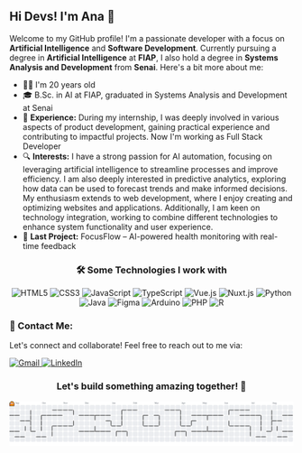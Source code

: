 <h2 align="left">Hi Devs! I'm Ana 👋</h2>

<p align="left">Welcome to my GitHub profile! I'm a passionate developer with a focus on <strong>Artificial Intelligence</strong> and <strong>Software Development</strong>. Currently pursuing a degree in <strong>Artificial Intelligence</strong> at <strong>FIAP</strong>, I also hold a degree in <strong>Systems Analysis and Development</strong> from <strong>Senai</strong>. Here's a bit more about me:</p>

<ul align="left">
  <li>👩‍💻 I'm 20 years old</li>
  <li>🎓 B.Sc. in AI at FIAP, graduated in Systems Analysis and Development at Senai</li>
  <li>💼 <strong>Experience:</strong> During my internship, I was deeply involved in various aspects of product development, gaining practical experience and contributing to impactful projects. Now I'm working as Full Stack Developer</li>
  <li>🔍 <strong>Interests:</strong> I have a strong passion for AI automation, focusing on leveraging artificial intelligence to streamline processes and improve efficiency. I am also deeply interested in predictive analytics, exploring how data can be used to forecast trends and make informed decisions. My enthusiasm extends to web development, where I enjoy creating and optimizing websites and applications. Additionally, I am keen on technology integration, working to combine different technologies to enhance system functionality and user experience.</li>
  <li>🌟 <strong>Last Project:</strong> FocusFlow – AI-powered health monitoring with real-time feedback</li>
</ul>


<h3 align="center">🛠️ Some Technologies I work with</h3>

<div align="center" style="margin-bottom: 20px;">
  <img src="https://cdn.jsdelivr.net/gh/devicons/devicon/icons/html5/html5-original.svg" height="40" width="52" alt="HTML5" />
  <img src="https://cdn.jsdelivr.net/gh/devicons/devicon/icons/css3/css3-original.svg" height="40" width="52" alt="CSS3" />
  <img src="https://cdn.jsdelivr.net/gh/devicons/devicon/icons/javascript/javascript-original.svg" height="40" width="52" alt="JavaScript" />
  <img src="https://cdn.jsdelivr.net/gh/devicons/devicon/icons/typescript/typescript-original.svg" height="40" width="52" alt="TypeScript" />
  <img src="https://cdn.jsdelivr.net/gh/devicons/devicon/icons/vuejs/vuejs-original.svg" height="40" width="52" alt="Vue.js" />
  <img src="https://cdn.jsdelivr.net/gh/devicons/devicon/icons/nuxtjs/nuxtjs-original.svg" height="40" width="52" alt="Nuxt.js" />
  <img src="https://cdn.jsdelivr.net/gh/devicons/devicon/icons/python/python-original.svg" height="40" width="52" alt="Python" />
  <img src="https://cdn.jsdelivr.net/gh/devicons/devicon/icons/java/java-original.svg" height="40" width="52" alt="Java" />
  <img src="https://cdn.jsdelivr.net/gh/devicons/devicon/icons/figma/figma-original.svg" height="40" width="52" alt="Figma" />
  <img src="https://cdn.jsdelivr.net/gh/devicons/devicon/icons/arduino/arduino-original.svg" height="40" width="52" alt="Arduino" />
  <img src="https://cdn.jsdelivr.net/gh/devicons/devicon/icons/php/php-original.svg" height="40" width="52" alt="PHP" />
  <img src="https://cdn.jsdelivr.net/gh/devicons/devicon/icons/r/r-original.svg" height="40" width="52" alt="R" />
</div>

### 💬 Contact Me:

<p align="left">Let's connect and collaborate! Feel free to reach out to me via:</p>

<a href="mailto:anaoliveira4267@gmail.com" target="_blank">
  <img src="https://img.shields.io/static/v1?message=Gmail&logo=gmail&label=&color=D14836&logoColor=white&labelColor=&style=flat" height="35" alt="Gmail" />
</a>
<a href="https://www.linkedin.com/in/ana-ara%C3%BAjo-677592212" target="_blank">
  <img src="https://img.shields.io/static/v1?message=LinkedIn&logo=linkedin&label=&color=0077B5&logoColor=white&labelColor=&style=flat" height="35" alt="LinkedIn" />
</a>

<h3 align="center">Let's build something amazing together! 🚀</h3>

<picture>
  <source media="(prefers-color-scheme: dark)" srcset="https://raw.githubusercontent.com/Ana150/Ana150/output/pacman-contribution-graph-dark.svg">
  <source media="(prefers-color-scheme: light)" srcset="https://raw.githubusercontent.com/Ana150/Ana150/output/pacman-contribution-graph.svg">
  <img alt="pacman contribution graph" src="https://raw.githubusercontent.com/Ana150/Ana150/output/pacman-contribution-graph.svg">
</picture>

###
